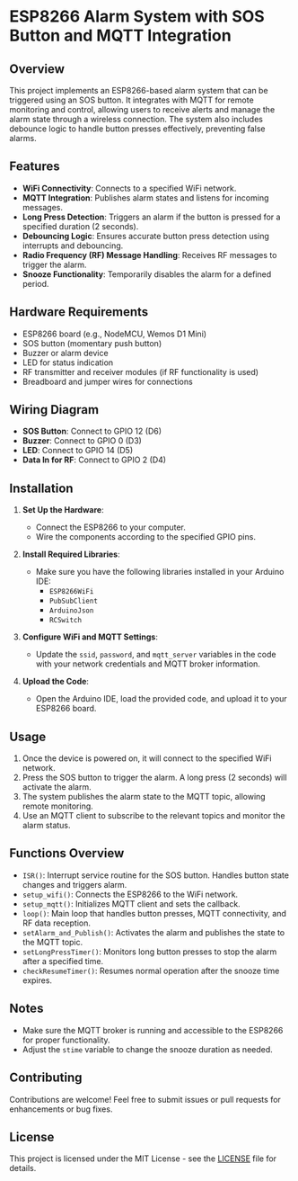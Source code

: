 # ESP8266 Alarm System with SOS Button and MQTT Integration

## Overview

This project implements an ESP8266-based alarm system that can be triggered using an SOS button. It integrates with MQTT for remote monitoring and control, allowing users to receive alerts and manage the alarm state through a wireless connection. The system also includes debounce logic to handle button presses effectively, preventing false alarms.

## Features

- **WiFi Connectivity**: Connects to a specified WiFi network.
- **MQTT Integration**: Publishes alarm states and listens for incoming messages.
- **Long Press Detection**: Triggers an alarm if the button is pressed for a specified duration (2 seconds).
- **Debouncing Logic**: Ensures accurate button press detection using interrupts and debouncing.
- **Radio Frequency (RF) Message Handling**: Receives RF messages to trigger the alarm.
- **Snooze Functionality**: Temporarily disables the alarm for a defined period.

## Hardware Requirements

- ESP8266 board (e.g., NodeMCU, Wemos D1 Mini)
- SOS button (momentary push button)
- Buzzer or alarm device
- LED for status indication
- RF transmitter and receiver modules (if RF functionality is used)
- Breadboard and jumper wires for connections

## Wiring Diagram

- **SOS Button**: Connect to GPIO 12 (D6)
- **Buzzer**: Connect to GPIO 0 (D3)
- **LED**: Connect to GPIO 14 (D5)
- **Data In for RF**: Connect to GPIO 2 (D4)

## Installation

1. **Set Up the Hardware**:
   - Connect the ESP8266 to your computer.
   - Wire the components according to the specified GPIO pins.

2. **Install Required Libraries**:
   - Make sure you have the following libraries installed in your Arduino IDE:
     - `ESP8266WiFi`
     - `PubSubClient`
     - `ArduinoJson`
     - `RCSwitch`

3. **Configure WiFi and MQTT Settings**:
   - Update the `ssid`, `password`, and `mqtt_server` variables in the code with your network credentials and MQTT broker information.

4. **Upload the Code**:
   - Open the Arduino IDE, load the provided code, and upload it to your ESP8266 board.

## Usage

1. Once the device is powered on, it will connect to the specified WiFi network.
2. Press the SOS button to trigger the alarm. A long press (2 seconds) will activate the alarm.
3. The system publishes the alarm state to the MQTT topic, allowing remote monitoring.
4. Use an MQTT client to subscribe to the relevant topics and monitor the alarm status.

## Functions Overview

- `ISR()`: Interrupt service routine for the SOS button. Handles button state changes and triggers alarm.
- `setup_wifi()`: Connects the ESP8266 to the WiFi network.
- `setup_mqtt()`: Initializes MQTT client and sets the callback.
- `loop()`: Main loop that handles button presses, MQTT connectivity, and RF data reception.
- `setAlarm_and_Publish()`: Activates the alarm and publishes the state to the MQTT topic.
- `setLongPressTimer()`: Monitors long button presses to stop the alarm after a specified time.
- `checkResumeTimer()`: Resumes normal operation after the snooze time expires.

## Notes

- Make sure the MQTT broker is running and accessible to the ESP8266 for proper functionality.
- Adjust the `stime` variable to change the snooze duration as needed.

## Contributing

Contributions are welcome! Feel free to submit issues or pull requests for enhancements or bug fixes.

## License

This project is licensed under the MIT License - see the [LICENSE](LICENSE) file for details.
